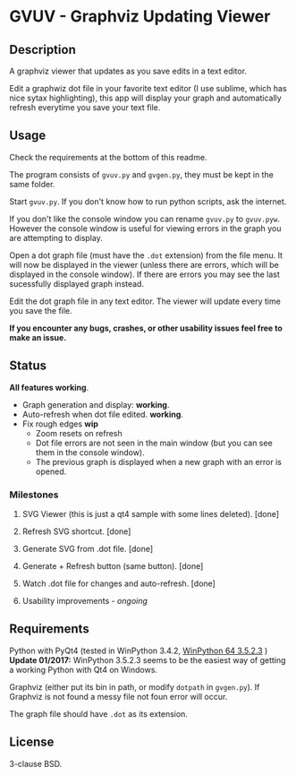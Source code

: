 # GVUV - Graphviz Updating Viewer

## Description

A graphviz viewer that updates as you save edits in a text editor.

Edit a graphwiz dot file in your favorite text editor (I use sublime, which has nice sytax highlighting), this app will display your graph and automatically refresh everytime you save your text file.

## Usage

Check the requirements at the bottom of this readme.

The program consists of `gvuv.py` and `gvgen.py`, they must be kept in the same folder.

Start `gvuv.py`. If you don't know how to run python scripts, ask the internet.

If you don't like the console window you can rename `gvuv.py` to `gvuv.pyw`. 
However the console window is useful for viewing errors in the graph you are attempting to display.

Open a dot graph file (must have the `.dot` extension) from the file menu.
It will now be displayed in the viewer (unless there are errors, which will be displayed in the console window). If there are errors you may see the last sucessfully displayed graph instead.

Edit the dot graph file in any text editor. The viewer will update every time you save the file.

__If you encounter any bugs, crashes, or other usability issues feel free to make an issue.__ 

## Status
__All features working__.
* Graph generation and display: __working__.
* Auto-refresh when dot file edited. __working__.
* Fix rough edges __wip__
  * Zoom resets on refresh
  * Dot file errors are not seen in the main window (but you can see them in the console window).
  * The previous graph is displayed when a new graph with an error is opened.

### Milestones

1. SVG Viewer (this is just a qt4 sample with some lines deleted). [done]

2. Refresh SVG shortcut. [done]

3. Generate SVG from .dot file. [done]

4. Generate + Refresh button (same button). [done]

5. Watch .dot file for changes and auto-refresh. [done]

6. Usability improvements - _ongoing_

## Requirements

Python with PyQt4 (tested in WinPython 3.4.2, [WinPython 64 3.5.2.3](https://github.com/winpython/winpython/releases/download/1.7.20161101/WinPython-64bit-3.5.2.3.exe) )
__Update 01/2017:__ WinPython 3.5.2.3 seems to be the easiest way of getting a working Python with Qt4 on Windows.

Graphviz (either put its bin in path, or modify `dotpath` in `gvgen.py`).
If Graphviz is not found a messy file not foun error will occur.

The graph file should have `.dot` as its extension.


## License
3-clause BSD.
